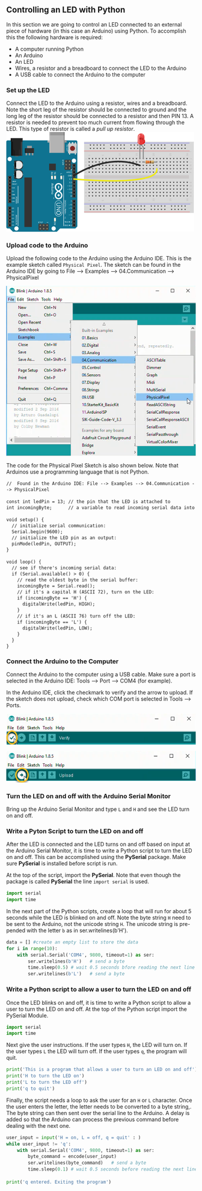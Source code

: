 
## Controlling an LED with Python
In this section we are going to control an LED connected to an external piece of hardware (in this case an Arduino) using Python. To accomplish this the following hardware is required:

 * A computer running Python
 * An Arduino
 * An LED
 * Wires, a resistor and a breadboard to connect the LED to the Arduino
 * A USB cable to connect the Arduino to the computer
### Set up the LED
Connect the LED to the Arduino using a resistor, wires and a breadboard. Note the short leg of the resistor should be connected to ground and the long leg of the resistor should be connected to a resistor and then PIN 13. A resistor is needed to prevent too much current from flowing through the LED. This type of resistor is called a _pull up resistor_.
![Arduino with LED](images/arduino_LED.png)
### Upload code to the Arduino
Upload the following code to the Arduino using the Arduino IDE. This is the example sketch called ```Physical Pixel```. The sketch can be found in the Arduino IDE by going to File --> Examples --> 04.Communication --> PhysicalPixel

![Physical Pixel Example Sketch in the Arduino IDE](images/file-examples-communication-physicalpixel.png)

The code for the Physical Pixel Sketch is also shown below. Note that Arduinos use a programming language that is not Python.
```text
//  Found in the Arduino IDE: File --> Examples --> 04.Communication --> PhysicalPixel

const int ledPin = 13; // the pin that the LED is attached to
int incomingByte;      // a variable to read incoming serial data into

void setup() {
  // initialize serial communication:
  Serial.begin(9600);
  // initialize the LED pin as an output:
  pinMode(ledPin, OUTPUT);
}

void loop() {
  // see if there's incoming serial data:
  if (Serial.available() > 0) {
    // read the oldest byte in the serial buffer:
    incomingByte = Serial.read();
    // if it's a capital H (ASCII 72), turn on the LED:
    if (incomingByte == 'H') {
      digitalWrite(ledPin, HIGH);
    }
    // if it's an L (ASCII 76) turn off the LED:
    if (incomingByte == 'L') {
      digitalWrite(ledPin, LOW);
    }
  }
}
```
### Connect the Arduino to the Computer
Connect the Arduino to the computer using a USB cable. Make sure a port is selected in the Arduino IDE: Tools --> Port --> COM4 (for example). 

In the Arduino IDE, click the checkmark to verify and the arrow to upload. If the sketch does not upload, check which COM port is selected in Tools --> Ports.

![Arduino IDE Check to Verify](images/Check_to_Verify.png)

![Arduino IDE Arrow to Upload](images/Arrow_to_Upload.png)
### Turn the LED on and off with the Arduino Serial Monitor
Bring up the Arduino Serial Monitor and type ```L``` and ```H``` and see the LED turn on and off.
### Write a Pyton Script to turn the LED on and off
After the LED is connected and the LED turns on and off based on input at the Arduino Serial Monitor, it is time to write a Python script to turn the LED on and off. This can be accomplished using the **PySerial** package. Make sure **PySerial** is installed before script is run. 

At the top of the script, import the **PySerial**. Note that even though the package is called **PySerial** the line ```import serial``` is used.
```python
import serial
import time
```
In the next part of the Python scripts, create a loop that will run for about 5 seconds while the LED is blinked on and off. Note the byte string ```H``` need to be sent to the Arduino, not the unicode string ```H```. The unicode string is pre-pended with the letter ```b``` as in ser.writelines(b'H').
```python
data = [] #create an empty list to store the data
for i in range(10):
    with serial.Serial('COM4', 9800, timeout=1) as ser:
        ser.writelines(b'H')   # send a byte
        time.sleep(0.5) # wait 0.5 seconds bfore reading the next line
        ser.writelines(b'L')   # send a byte
```     
### Write a Python script to allow a user to turn the LED on and off
Once the LED blinks on and off, it is time to write a Python script to allow a user to turn the LED on and off. At the top of the Python script import the PySerial Module.
```python
import serial
import time
```
Next give the user instructions. If the user types ```H```, the LED will turn on. If the user types ```L``` the LED will turn off. If the user types ```q```, the program will quit.
```python
print('This is a program that allows a user to turn an LED on and off')
print('H to turn the LED on')
print('L to turn the LED off')
print('q to quit')
```
Finally, the script needs a loop to ask the user for an ```H``` or ```L``` character. Once the user enters the letter, the  letter needs to be converted to a byte string,. The byte string can then sent over the serial line to the Arduino. A delay is added so that the Arduino can process the previous command before dealing with the next one. 
```python
user_input = input('H = on, L = off, q = quit' : )
while user_input != 'q':
    with serial.Serial('COM4', 9800, timeout=1) as ser:
        byte_command = encode(user_input)
        ser.writelines(byte_command)   # send a byte
        time.sleep(0.1) # wait 0.5 seconds before reading the next line

print('q entered. Exiting the program')
```    
        
 


